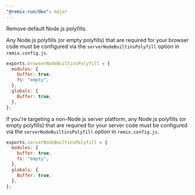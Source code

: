 ```yaml
---
"@remix-run/dev": major
---
```


Remove default Node.js polyfills.

Any Node.js polyfills (or empty polyfills) that are required for your browser code must be configured via the `serverNodeBuiltinsPolyfill` option in `remix.config.js`.

```js
exports.browserNodeBuiltinsPolyfill = {
  modules: {
    buffer: true,
    fs: "empty",
  },
  globals: {
    Buffer: true,
  },
};
```

If you're targeting a non-Node.js server platform, any Node.js polyfills (or empty polyfills) that are required for your server code must be configured via the `serverNodeBuiltinsPolyfill` option in `remix.config.js`.

```js
exports.serverNodeBuiltinsPolyfill = {
  modules: {
    buffer: true,
    fs: "empty",
  },
  globals: {
    Buffer: true,
  },
};
```
